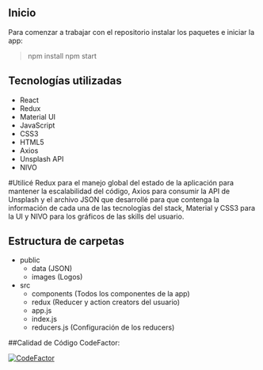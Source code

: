 ## Inicio
Para comenzar a trabajar con el repositorio instalar los paquetes e iniciar la app:
> npm install 
> npm start

## Tecnologías utilizadas

 - React
 - Redux
 - Material UI
 - JavaScript
 - CSS3
 - HTML5
 - Axios
 - Unsplash API
 - NIVO

#Utilicé Redux para el manejo global del estado de la aplicación para mantener la escalabilidad del código, Axios para consumir la API de Unsplash y el archivo JSON que desarrollé para que contenga la información de cada una de las tecnologías del stack, Material y CSS3 para la UI y NIVO para los gráficos de las skills del usuario.

## Estructura de carpetas

 - public
	 - data (JSON)
	- images (Logos)
 - src
	 - components (Todos los componentes de la app)
	 - redux (Reducer y action creators del usuario)
	 - app.js
	 - index.js
	 - reducers.js (Configuración de los reducers)

##Calidad de Código CodeFactor: 

[![CodeFactor](https://www.codefactor.io/repository/github/estefaniaderosa/nuwescl1/badge)](https://www.codefactor.io/repository/github/estefaniaderosa/nuwescl1)
